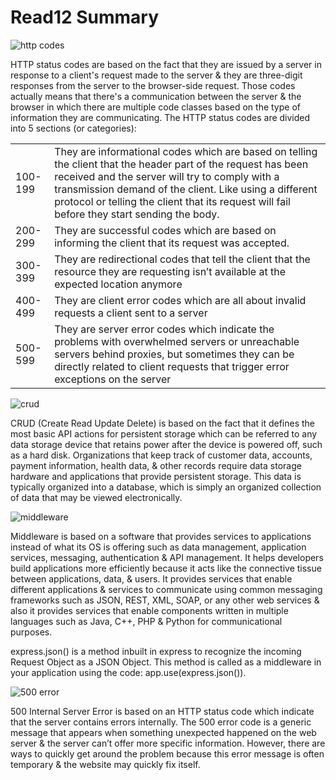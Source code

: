 # Read12 Summary

![http codes](https://miro.medium.com/max/920/1*w_iicbG7L3xEQTArjHUS6g.jpeg)

HTTP status codes are based on the fact that they are issued by a server in response to a client's request made to the server & they are three-digit responses from the server to the browser-side request. Those codes actually means that there's a communication between the server & the browser in which there are multiple code classes based on the type of information they are communicating. The HTTP status codes are divided into 5 sections (or categories):

|   |   |
|---|---|
| 100-199 | They are informational codes which are based on telling the client that the header part of the request has been received and the server will try to comply with a transmission demand of the client. Like using a different protocol or telling the client that its request will fail before they start sending the body.|
| 200-299 | They are successful codes which are based on informing the client  that its request was accepted.|
| 300-399 | They are redirectional codes that tell the client that the resource they are requesting isn’t available at the expected location anymore |
| 400-499 | They are client error codes which are all about invalid requests a client sent to a server |
| 500-599 | They are server error codes which indicate the problems with overwhelmed servers or unreachable servers behind proxies, but sometimes they can be directly related to client requests that trigger error exceptions on the server |


![crud](https://www.dorusomcutean.com/wp-content/uploads/2020/03/crud.jpg)

CRUD (Create Read Update Delete) is based on the fact that it defines the most basic API actions for persistent storage which can be referred to any data storage device that retains power after the device is powered off, such as a hard disk. Organizations that keep track of customer data, accounts, payment information, health data, & other records require data storage hardware and applications that provide persistent storage. This data is typically organized into a database, which is simply an organized collection of data that may be viewed electronically.

![middleware](https://networkinterview.com/wp-content/uploads/2021/05/middleware-dp.jpg)

Middleware is based on a software that provides services to applications instead of what its OS is offering such as data management, application services, messaging, authentication & API management. It helps developers build applications more efficiently because it acts like the connective tissue between applications, data, & users. It provides services that enable different applications & services to communicate using common messaging frameworks such as JSON, REST, XML, SOAP, or any other web services & also it provides services that enable components written in multiple languages such as Java, C++, PHP & Python for communicational purposes.

express.json() is a method inbuilt in express to recognize the incoming Request Object as a JSON Object. This method is called as a middleware in your application using the code: app.use(express.json()).

![500 error](https://linuxhint.com/wp-content/uploads/2020/11/internal_Server_Error_500-01.png)

500 Internal Server Error is based on an HTTP status code which indicate that the server contains errors internally. The 500 error code is a generic message that appears when something unexpected happened on the web server & the server can’t offer more specific information. However, there are  ways to quickly get around the problem because this error message is often temporary & the website may quickly fix itself.